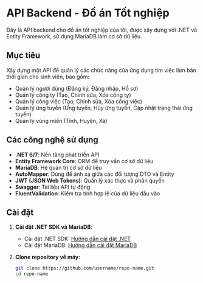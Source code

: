 # API Backend - Đồ án Tốt nghiệp

Đây là API backend cho đồ án tốt nghiệp của tôi, được xây dựng với .NET và Entity Framework, sử dụng MariaDB làm cơ sở dữ liệu.

## Mục tiêu

Xây dựng một API để quản lý các chức năng của ứng dụng tìm việc làm bán thời gian cho sinh viên, bao gồm:

- Quản lý người dùng (Đăng ký, Đăng nhập, Hồ sơ)
- Quản lý công ty (Tạo, Chỉnh sửa, Xóa công ty)
- Quản lý công việc (Tạo, Chỉnh sửa, Xóa công việc)
- Quản lý ứng tuyển (Ứng tuyển, Hủy ứng tuyển, Cập nhật trạng thái ứng tuyển)
- Quản lý vùng miền (Tỉnh, Huyện, Xã)

## Các công nghệ sử dụng

- **.NET 6/7**: Nền tảng phát triển API
- **Entity Framework Core**: ORM để truy vấn cơ sở dữ liệu
- **MariaDB**: Hệ quản trị cơ sở dữ liệu
- **AutoMapper**: Dùng để ánh xạ giữa các đối tượng DTO và Entity
- **JWT (JSON Web Tokens)**: Quản lý xác thực và phân quyền
- **Swagger**: Tài liệu API tự động
- **FluentValidation**: Kiểm tra tính hợp lệ của dữ liệu đầu vào

## Cài đặt

1. **Cài đặt .NET SDK và MariaDB**:
   - Cài đặt .NET SDK: [Hướng dẫn cài đặt .NET](https://dotnet.microsoft.com/download)
   - Cài đặt MariaDB: [Hướng dẫn cài đặt MariaDB](https://mariadb.org/download/)

2. **Clone repository về máy**:
   ```bash
   git clone https://github.com/username/repo-name.git
   cd repo-name
